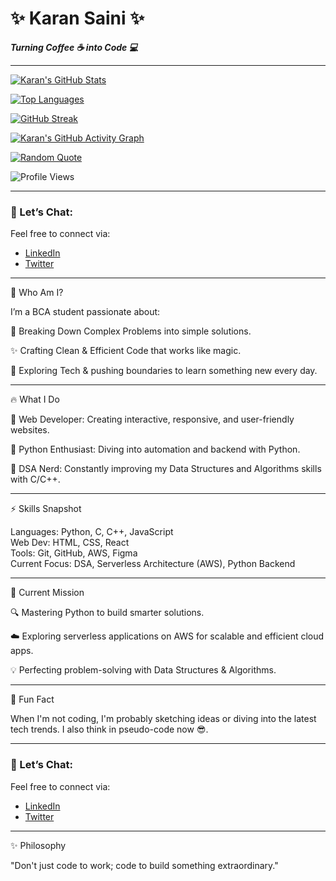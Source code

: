# ✨ Karan Saini ✨
**_Turning Coffee ☕ into Code 💻_**

---

[![Karan's GitHub Stats](https://github-readme-stats.vercel.app/api?username=karansquad&show_icons=true&theme=radical)](https://github.com/yourusername)

[![Top Languages](https://github-readme-stats.vercel.app/api/top-langs/?username=karansquad&layout=compact&theme=radical)](https://github.com/yourusername)

[![GitHub Streak](https://streak-stats.demolab.com?user=karansquad&theme=radical)](https://git.io/streak-stats)

[![Karan's GitHub Activity Graph](https://github-readme-activity-graph.cyclic.app/graph?username=karansquad&theme=github)](https://github.com/karansquad)

[![Random Quote](https://quotes-github-readme.vercel.app/api?type=horizontal)](https://github.com/karansquad)

![Profile Views](https://komarev.com/ghpvc/?username=karansquad&label=PROFILE+VIEWS&color=blue&style=flat)


---

### 💬 Let’s Chat:
Feel free to connect via:
- [LinkedIn](https://www.linkedin.com/in/karan-saini-0a8038248/)
- [Twitter](https://x.com/karansquad2)



-----------------------------------------------

🎯 Who Am I?

I’m a BCA student passionate about:

🧠 Breaking Down Complex Problems into simple solutions.

✨ Crafting Clean & Efficient Code that works like magic.

🌱 Exploring Tech & pushing boundaries to learn something new every day.

-----------------------------------------------

🔥 What I Do

🔹 Web Developer: Creating interactive, responsive, and user-friendly websites.

🔹 Python Enthusiast: Diving into automation and backend with Python.

🔹 DSA Nerd: Constantly improving my Data Structures and Algorithms skills with C/C++.

-----------------------------------------------

⚡ Skills Snapshot

Languages:    Python, C, C++, JavaScript  
Web Dev:      HTML, CSS, React  
Tools:        Git, GitHub, AWS, Figma  
Current Focus: DSA, Serverless Architecture (AWS), Python Backend


-----------------------------------------------

🚀 Current Mission

🔍 Mastering Python to build smarter solutions.

☁️ Exploring serverless applications on AWS for scalable and efficient cloud apps.

💡 Perfecting problem-solving with Data Structures & Algorithms.


-----------------------------------------------

🎨 Fun Fact

When I'm not coding, I'm probably sketching ideas or diving into the latest tech trends. I also think in pseudo-code now 😎.


-----------------------------------------------

### 💬 Let’s Chat:
Feel free to connect via:
- [LinkedIn](https://www.linkedin.com/in/karan-saini-0a8038248/)
- [Twitter](https://x.com/karansquad2)


-----------------------------------------------

✨ Philosophy

"Don't just code to work; code to build something extraordinary."


<!---
Karansquad/Karansquad is a ✨ special ✨ repository because its `README.md` (this file) appears on your GitHub profile.
You can click the Preview link to take a look at your changes.
--->
